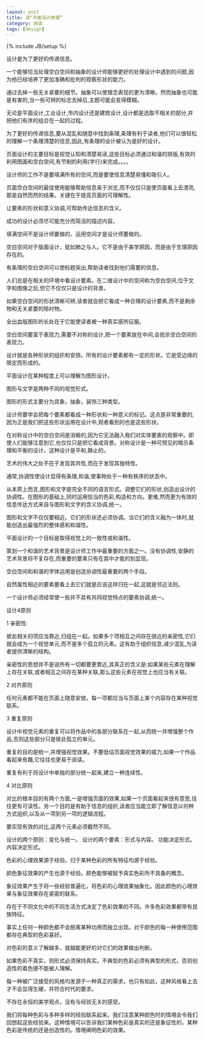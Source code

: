 ```yaml
---
layout: post
title: 读“平面设计原理”
category: 阅读
tags: [design]
---
```

{% include JB/setup %}


设计是为了更好的传递信息。

一个能够恰当处理空白空间和抽象的设计师能够更好的处理设计中遇到的问题,因为他已经培养了更加准确和批判的观察形状的能力。

通过去掉一些无关紧要的细节。抽象可以使理念表现的更为清晰。然而抽象也可能是有害的,当一些可辨的标志去掉后,主题可能会变得模糊。

无论是平面设计,工业设计,市内设计还是建筑设计,设计都是选取不相关的部分,并把他们有序的组合在一起的过程。

为了更好的传递信息,要从混乱和随意中找到条理,条理有利于读者,他们可以很轻松的理解一个条理清楚的信息,因此,有条理的设计被认为是好的设计。

页面设计的主要目标是视觉认知和清楚易读,这些目标必须通过和谐的排版,有效的利用图画和空白空间,有节制的利用(字行)来完成。。。。

设计师的工作不是要填满所有的空间,而是要使信息清楚易懂和吸引人。

页面空白空间的最佳使用能够帮助信息易于浏览,而不仅仅只是使页面看上去漂亮,那是自然而然的结果。关键在于提高页面的可理解性。

让要素的形状和意义协调,可帮助传达信息的含义。

成功的设计必须尽可能充分而简洁的描述内容。

填满空间不是设计师要做的，运用空间才是设计师要做的。

空白空间对于版面设计，犹如肺之与人。它不是由于美学原因，而是由于生理原因存在的。

有条理的空白空间可以使标题突出,帮助读者找到他们需要的信息。

人们总是在相关的环境中看设计要素。在二维设计中的空间称为空白空间,位于文字和图像之后,但它不仅仅只是设计的背景。

如果空白空间的形状清晰可辨,读者就会把它看成一种合理的设计要素,而不是剩余物和无关紧要的陪衬物。

全出血版图形的长处在于它能使读者被一种真实感所征服。

空白空间要富于表现力,需要不对称的设计,把一个要素放在中间,会扼杀空白空间的表现力。

设计就是各种形状的组织和安排。所有的设计要素都有一定的形状。它是受边缘的限定而形成的。

平面设计在某种程度上可以理解为图形设计。

图形与文字是两种不同的视觉形式。

图形的形式主要分为具象，抽象，装饰三种类型。

设计师要学会把每个要素都看成一种形状和一种意义的标记。这点是非常重要的,因为正是我们把这些形状运用在设计中,观者看到的也是这些形状。

在对称设计中的空白空间是消极的,因为它无法融入我们对实体要素的观察中。即使人们能够注意到它,也仅仅只是把它看成背景。对称设计是一种可预见的暗示条理和平衡的设计。这种设计是平和,静止的。

艺术的伟大之处不在于发现其共性,而在于发现其独特性。

通常,协调性使设计显得有条理,和谐,使事物处于一种有秩序的状态中。

从本质上而言,图形和文字是完全不同的语言形式。调整它们的形状,创造出设计的协调性。在图形的基础上,同时运用恰当的色彩,构造和方向。更难,然而更为有效的信息传达方式来自与图形和文字的含义协调,统一。

图形和文字不仅仅要相近。它们的形状还必须协调。当它们的含义融为一体时,就能创造出最强烈的整体感和和谐性。


平面设计的一个目标是取得视觉上的一致性或和谐性。

策划一个和谐的艺术背景是设计师工作中最重要的方面之一。没有协调性,安静的艺术背景将不复存在,而重要的要素只有在其中才能的到显现。


空白空间和和谐的字体运用是创造协调性最重要的两个手段。

自然属性相近的要素要看上去它们就是应该这样归在一起,这就是邻近法则。

一个设计师必须经常使一些并不具有共同视觉特点的要素协调,统一。



设计4原则


1 亲密性:

彼此相关的项应当靠近,归组在一起。如果多个项相互之间存在很近的亲密性,它们就会成为一个视觉单元,而不是多个孤立的元素。这有助于组织信息,减少混乱,为读者提供清晰的结构。

亲密性的思想并不是说所有一切都要更靠近,其真正的含义是:如果某些元素在理解上存在关联,或者相互之间存在某种关联,那么这些元素在视觉上也应当有关联。


2 对齐原则

任何元素都不能在页面上随意安放。每一项都应当与页面上某个内容存在某种视觉联系。


3 重复原则

设计中视觉元素的重复可以将作品中的各部分联系在一起,从而统一并增强整个作品,否则这些部分只是彼此孤立的单元。

重复的目的是统一,并增强视觉效果。不要低估页面视觉效果的威力,如果一个作品看起来有趣,它往往也更易于阅读。

重复有利于将设计中单独的部分统一起来,建立一种连续性。


4 对比原则

对比的根本目的有两个方面,一是增强页面的效果,如果一个页面看起来很有意思,往往更有可读性。另一个目的是有助于信息的组织,读者应当能立即了解信息以何种方式组织,以及从一项到另一项的逻辑流程。

要实现有效的对比,这两个元素必须截然不同。



设计的两个原则：变化与统一。
设计的两个要素：形式与内容。
功能决定形式。内容决定形式。


色彩的心理效果源于经验。归于某种色彩的所有特征均源于经验。

颜色象征效果的产生也源于经验。颜色能够被赋予真实色彩所不具备的概念。

象征效果产生于将一些经验普遍化，将色彩的心理效果抽象化。因此颜色的心理效果与象征效果存在紧密的联系。

存在于不同文化中的不同生活方式决定了色彩效果的不同。许多色彩效果都带有民族特征。

事实上任何一种颜色都不会脱离某种功用而独立出现。对于颜色的每一种使用范围都存在典型的色彩喜好。

对色彩的意义了解越多，就越能更好的对它们的效果做出判断。

如果色彩不真实，则形式必须保持真实。不典型的色彩必须有典型的形式，否则创造性的着色便不能被人理解。

每一种被广泛接受的风格均发源于一种真正的需求，也只有如此，这种风格看上去才不会显得生硬，并符合时代的要求。

不存在永恒的美学观点，没有与经验无关的感受。

我们将每种色彩与多种多样的经验联系起来。我们注意某种颜色时的情境会令我们回想起这些经验来。这种情境可以告诉我们某种色彩是真实的还是象征性的，某种色彩是传统的还是创造性的。情境阐明色彩的效果。






